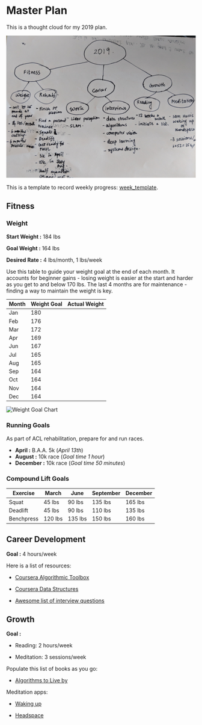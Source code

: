 # Master Plan

This is a thought cloud for my 2019 plan.

![Masterplan][masterplan]

[masterplan]: masterplan.jpg

This is a template to record weekly progress: [week_template](week_template.md).

## Fitness

### Weight

**Start Weight :** 184 lbs

**Goal Weight  :** 164 lbs

**Desired Rate :** 4 lbs/month, 1 lbs/week

Use this table to guide your weight goal at the end of each month. It accounts for beginner gains - losing weight is easier at the start and harder as you get to and below 170 lbs. The last 4 months are for maintenance - finding a way to maintain the weight is key.

| Month | Weight Goal | Actual Weight |
| ----- | ----------- | ------------- |
| Jan   |    180      |               |
| Feb   |    176      |               |
| Mar   |    172      |               |
| Apr   |    169      |               |
| Jun   |    167      |               |
| Jul   |    165      |               |
| Aug   |    165      |               |
| Sep   |    164      |               |
| Oct   |    164      |               |
| Nov   |    164      |               |
| Dec   |    164      |               |

![Weight Goal Chart][weightgoalchart]

[weightgoalchart]: weightgoalchart.png
### Running Goals

As part of ACL rehabilitation, prepare for and run races.

* **April    :** B.A.A. 5k (*April 13th*)
* **August   :** 10k race (*Goal time 1 hour*)
* **December :** 10k race (*Goal time 50 minutes*)

### Compound Lift Goals

|  Exercise  |  March   |  June   | September | December |
| ---------- | -------- | ------- | --------- | -------- |
| Squat      |  45 lbs  |  90 lbs |  135 lbs  |  165 lbs |
| Deadlift   |  45 lbs  |  90 lbs |  110 lbs  |  135 lbs |
| Benchpress | 120 lbs  | 135 lbs |  150 lbs  |  160 lbs |

## Career Development

**Goal :** 4 hours/week

Here is a list of resources:

* [Coursera Algorithmic Toolbox](https://www.coursera.org/learn/algorithmic-toolbox/home/welcome)

* [Coursera Data Structures](https://www.coursera.org/learn/data-structures)

* [Awesome list of interview questions](https://github.com/MaximAbramchuck/awesome-interview-questions)

## Growth

**Goal :**  

* Reading: 2 hours/week

* Meditation: 3 sessions/week

Populate this list of books as you go:

* [Algorithms to Live by](https://www.goodreads.com/book/show/25666050-algorithms-to-live-by)

Meditation apps:

* [Waking up](https://wakingup.com/)

* [Headspace](https://www.headspace.com/)
